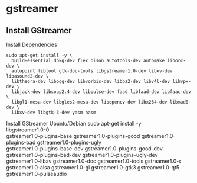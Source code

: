 # gstreamer

## Install GStreamer
Install Dependencies
```
sudo apt-get install -y \
  build-essential dpkg-dev flex bison autotools-dev automake liborc-dev \
  autopoint libtool gtk-doc-tools libgstreamer1.0-dev libxv-dev libasound2-dev \
  libtheora-dev libogg-dev libvorbis-dev libbz2-dev libv4l-dev libvpx-dev \
  libjack-dev libsoup2.4-dev libpulse-dev faad libfaad-dev libfaac-dev \
  libgl1-mesa-dev libgles2-mesa-dev libopencv-dev libx264-dev libmad0-dev \
  libxv-dev libgtk-3-dev yasm nasm
```

Install GStreamer Ubuntu/Debian
sudo apt-get install -y \
  libgstreamer1.0-0 \
  gstreamer1.0-plugins-base gstreamer1.0-plugins-good gstreamer1.0-plugins-bad gstreamer1.0-plugins-ugly \
  gstreamer1.0-plugins-base-dev gstreamer1.0-plugins-good-dev gstreamer1.0-plugins-bad-dev gstreamer1.0-plugins-ugly-dev \
  gstreamer1.0-libav gstreamer1.0-doc gstreamer1.0-tools gstreamer1.0-x  \
  gstreamer1.0-alsa gstreamer1.0-gl gstreamer1.0-gtk3 gstreamer1.0-qt5 gstreamer1.0-pulseaudio

